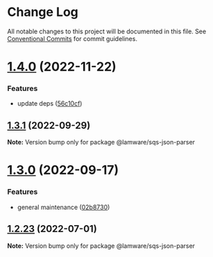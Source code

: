 # Change Log

All notable changes to this project will be documented in this file.
See [Conventional Commits](https://conventionalcommits.org) for commit guidelines.

# [1.4.0](https://github.com/evilkiwi/lamware/compare/@lamware/sqs-json-parser@1.3.1...@lamware/sqs-json-parser@1.4.0) (2022-11-22)


### Features

* update deps ([56c10cf](https://github.com/evilkiwi/lamware/commit/56c10cf693d4dbab4f98b9ca8867423e1792a1ac))





## [1.3.1](https://github.com/evilkiwi/lamware/compare/@lamware/sqs-json-parser@1.3.0...@lamware/sqs-json-parser@1.3.1) (2022-09-29)

**Note:** Version bump only for package @lamware/sqs-json-parser





# [1.3.0](https://github.com/evilkiwi/lamware/compare/@lamware/sqs-json-parser@1.2.23...@lamware/sqs-json-parser@1.3.0) (2022-09-17)


### Features

* general maintenance ([02b8730](https://github.com/evilkiwi/lamware/commit/02b8730fc776181b6be8c8950e17a186380d975e))





## [1.2.23](https://github.com/evilkiwi/lamware/compare/@lamware/sqs-json-parser@1.2.22...@lamware/sqs-json-parser@1.2.23) (2022-07-01)

**Note:** Version bump only for package @lamware/sqs-json-parser
